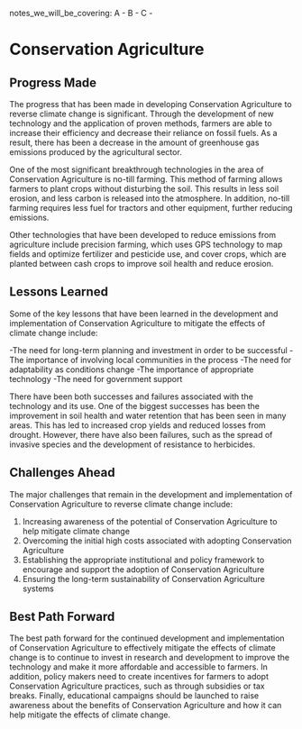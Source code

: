 notes_we_will_be_covering:
A -
B -
C -

# Conservation Agriculture

## Progress Made

The progress that has been made in developing Conservation Agriculture to reverse climate change is significant. Through the development of new technology and the application of proven methods, farmers are able to increase their efficiency and decrease their reliance on fossil fuels. As a result, there has been a decrease in the amount of greenhouse gas emissions produced by the agricultural sector.

One of the most significant breakthrough technologies in the area of Conservation Agriculture is no-till farming. This method of farming allows farmers to plant crops without disturbing the soil. This results in less soil erosion, and less carbon is released into the atmosphere. In addition, no-till farming requires less fuel for tractors and other equipment, further reducing emissions.

Other technologies that have been developed to reduce emissions from agriculture include precision farming, which uses GPS technology to map fields and optimize fertilizer and pesticide use, and cover crops, which are planted between cash crops to improve soil health and reduce erosion.

## Lessons Learned

Some of the key lessons that have been learned in the development and implementation of Conservation Agriculture to mitigate the effects of climate change include:

-The need for long-term planning and investment in order to be successful
-The importance of involving local communities in the process
-The need for adaptability as conditions change
-The importance of appropriate technology
-The need for government support

There have been both successes and failures associated with the technology and its use. One of the biggest successes has been the improvement in soil health and water retention that has been seen in many areas. This has led to increased crop yields and reduced losses from drought. However, there have also been failures, such as the spread of invasive species and the development of resistance to herbicides.

## Challenges Ahead

The major challenges that remain in the development and implementation of Conservation Agriculture to reverse climate change include:

1. Increasing awareness of the potential of Conservation Agriculture to help mitigate climate change
2. Overcoming the initial high costs associated with adopting Conservation Agriculture
3. Establishing the appropriate institutional and policy framework to encourage and support the adoption of Conservation Agriculture
4. Ensuring the long-term sustainability of Conservation Agriculture systems

## Best Path Forward

The best path forward for the continued development and implementation of Conservation Agriculture to effectively mitigate the effects of climate change is to continue to invest in research and development to improve the technology and make it more affordable and accessible to farmers. In addition, policy makers need to create incentives for farmers to adopt Conservation Agriculture practices, such as through subsidies or tax breaks. Finally, educational campaigns should be launched to raise awareness about the benefits of Conservation Agriculture and how it can help mitigate the effects of climate change.
